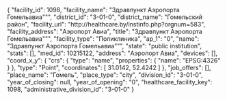 {
    "facility_id": 1098,
    "facility_name": "Здравпункт Аэропорта Гомельавиа\"\"",
    "district_id": "3-01-0",
    "district_name": "Гомельский район",
    "facility_url": "http:\/\/healthcare.by\/instinfo.php?orgnum=583",
    "facility_address": "Аэропорт Авиа",
    "title": "Здравпункт Аэропорта Гомельавиа\"\"",
    "facility_type": "Поликлиника",
    "ap_1": "0",
    "name": "Здравпункт Аэропорта Гомельавиа\"\"",
    "state": "public institution",
    "stats": [],
    "med_id": 10215122,
    "address": "Аэропорт Авиа",
    "devices": [],
    "coord_x_y": {
        "crs": {
            "type": "name",
            "properties": {
                "name": "EPSG:4326"
            }
        },
        "type": "Point",
        "coordinates": [
            31.0142,
            52.4242
        ]
    },
    "job_offers": [],
    "place_name": "Гомель",
    "place_type": "city",
    "division_id": "3-01-0",
    "year_of_closing": null,
    "year_of_opening": "0",
    "healthcare_facility_key": 1098,
    "administrative_division_id": "3-01-0"
}